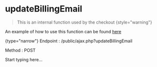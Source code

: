 # updateBillingEmail

<include from="Snippets-CheckoutAPI.md" element-id="snippet-header" />

> This is an internal function used by the checkout
{style="warning"}

An example of how to use this function can be found [here](CheckoutAPI-Example-updateBillingEmail.md)

{type="narrow"}
Endpoint
: /public/ajax.php?updateBillingEmail

Method
: POST

Start typing here...
